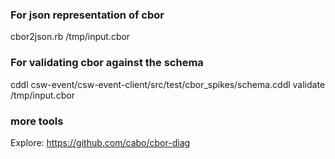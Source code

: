 ### For json representation of cbor

cbor2json.rb /tmp/input.cbor

### For validating cbor against the schema

cddl csw-event/csw-event-client/src/test/cbor_spikes/schema.cddl validate /tmp/input.cbor

### more tools 
Explore: https://github.com/cabo/cbor-diag